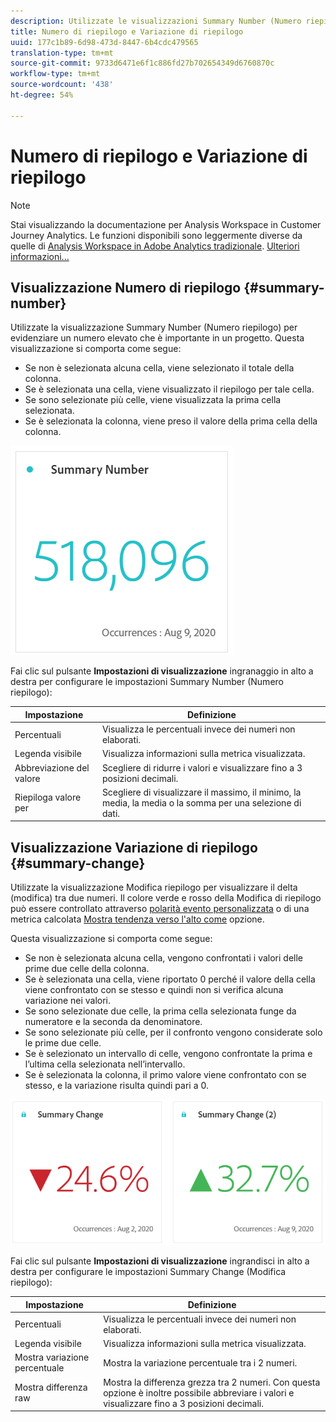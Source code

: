 ```yaml
---
description: Utilizzate le visualizzazioni Summary Number (Numero riepilogo) e Change (Modifica) per visualizzare punti dati importanti in un progetto.
title: Numero di riepilogo e Variazione di riepilogo
uuid: 177c1b89-6d98-473d-8447-6b4cdc479565
translation-type: tm+mt
source-git-commit: 9733d6471e6f1c886fd27b702654349d6760870c
workflow-type: tm+mt
source-wordcount: '438'
ht-degree: 54%

---
```



# Numero di riepilogo e Variazione di riepilogo

>[!NOTE]
>
>Stai visualizzando la documentazione per Analysis Workspace in Customer Journey Analytics. Le funzioni disponibili sono leggermente diverse da quelle di [Analysis Workspace in Adobe Analytics tradizionale](https://docs.adobe.com/content/help/it-IT/analytics/analyze/analysis-workspace/home.html). [Ulteriori informazioni...](/help/getting-started/cja-aa.md)

## Visualizzazione Numero di riepilogo {#summary-number}

Utilizzate la visualizzazione Summary Number (Numero riepilogo) per evidenziare un numero elevato che è importante in un progetto. Questa visualizzazione si comporta come segue:

* Se non è selezionata alcuna cella, viene selezionato il totale della colonna.
* Se è selezionata una cella, viene visualizzato il riepilogo per tale cella.
* Se sono selezionate più celle, viene visualizzata la prima cella selezionata.
* Se è selezionata la colonna, viene preso il valore della prima cella della colonna.

![Numero di riepilogo](assets/summary-number.png)

Fai clic sul pulsante **Impostazioni di visualizzazione** ingranaggio in alto a destra per configurare le impostazioni Summary Number (Numero riepilogo):

| Impostazione | Definizione |
|--- |--- |
| Percentuali | Visualizza le percentuali invece dei numeri non elaborati. |
| Legenda visibile | Visualizza informazioni sulla metrica visualizzata. |
| Abbreviazione del valore | Scegliere di ridurre i valori e visualizzare fino a 3 posizioni decimali. |
| Riepiloga valore per | Scegliere di visualizzare il massimo, il minimo, la media, la media o la somma per una selezione di dati. |

## Visualizzazione Variazione di riepilogo {#summary-change}

Utilizzate la visualizzazione Modifica riepilogo per visualizzare il delta (modifica) tra due numeri. Il colore verde e rosso della Modifica di riepilogo può essere controllato attraverso [polarità evento personalizzata](https://docs.adobe.com/content/help/it-IT/analytics/admin/admin-tools/success-events/success-event.html) o di una metrica calcolata [Mostra tendenza verso l&#39;alto come](https://docs.adobe.com/content/help/it-IT/analytics/components/calculated-metrics/calcmetric-workflow/cm-build-metrics.html) opzione.

Questa visualizzazione si comporta come segue:

* Se non è selezionata alcuna cella, vengono confrontati i valori delle prime due celle della colonna.
* Se è selezionata una cella, viene riportato 0 perché il valore della cella viene confrontato con se stesso e quindi non si verifica alcuna variazione nei valori.
* Se sono selezionate due celle, la prima cella selezionata funge da numeratore e la seconda da denominatore.
* Se sono selezionate più celle, per il confronto vengono considerate solo le prime due celle.
* Se è selezionato un intervallo di celle, vengono confrontate la prima e l’ultima cella selezionata nell’intervallo.
* Se è selezionata la colonna, il primo valore viene confrontato con se stesso, e la variazione risulta quindi pari a 0.

![Variazione di riepilogo](assets/summary-change.png)

Fai clic sul pulsante **Impostazioni di visualizzazione** ingrandisci in alto a destra per configurare le impostazioni Summary Change (Modifica riepilogo):

| Impostazione | Definizione |
|--- |--- |
| Percentuali | Visualizza le percentuali invece dei numeri non elaborati. |
| Legenda visibile | Visualizza informazioni sulla metrica visualizzata. |
| Mostra variazione percentuale | Mostra la variazione percentuale tra i 2 numeri. |
| Mostra differenza raw | Mostra la differenza grezza tra 2 numeri. Con questa opzione è inoltre possibile abbreviare i valori e visualizzare fino a 3 posizioni decimali. |

